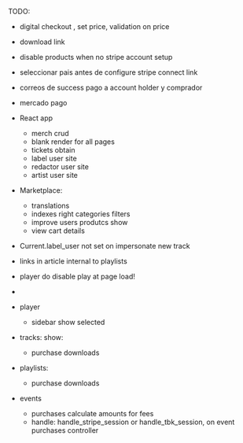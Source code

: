 TODO:

  + digital checkout , set price, validation on price
  + download link
  + disable products when no stripe account setup
  + seleccionar pais antes de configure stripe connect link
  + correos de success pago a account holder y comprador

  + mercado pago
  
  + React app
    + merch crud
    + blank render for all pages
    + tickets obtain
    + label user site
    + redactor user site
    + artist user site

  + Marketplace: 
    + translations
    + indexes right categories filters
    + improve users produtcs show
    + view cart details

  + Current.label_user not set on impersonate new track
  
  + links in article internal to playlists
  + player do disable play at page load!
  + 
  + player
    + sidebar show selected

  + tracks: 
    show:
    + purchase downloads

  + playlists:
    + purchase downloads

  + events
    + purchases calculate amounts for fees
    + handle: handle_stripe_session or handle_tbk_session, on event purchases controller